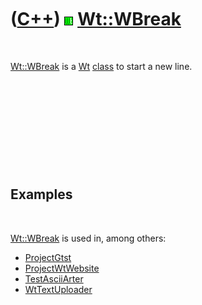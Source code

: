 
 

 

 

 

 

([C++](Cpp.md)) ![Wt](PicWt.png) [Wt::WBreak](CppWBreak.md)
=============================================================

 

[Wt::WBreak](CppWBreak.md) is a [Wt](CppWt.md) [class](CppClass.md)
to start a new line.

 

 

 

 

 

Examples
--------

 

[Wt::WBreak](CppWBreak.md) is used in, among others:

-   [ProjectGtst](ProjectGtst.md)
-   [ProjectWtWebsite](ProjectWtWebsite.md)
-   [TestAsciiArter](ToolTestAsciiArter.md)
-   [WtTextUploader](CppWtTextUploader.md)

 

 

 

 

 

 

